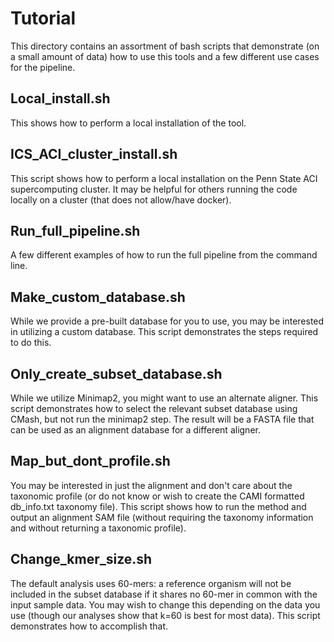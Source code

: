 # Tutorial
This directory contains an assortment of bash scripts that demonstrate (on a small amount of data) how to use this tools and a few different use cases for the pipeline.

## Local_install.sh
This shows how to perform a local installation of the tool.

## ICS_ACI_cluster_install.sh
This script shows how to perform a local installation on the Penn State ACI supercomputing cluster. It may be helpful for others running the code locally on a cluster (that does not allow/have docker).

## Run_full_pipeline.sh
A few different examples of how to run the full pipeline from the command line.

## Make_custom_database.sh
While we provide a pre-built database for you to use, you may be interested in utilizing a custom database. This script demonstrates the steps required to do this.

## Only_create_subset_database.sh
While we utilize Minimap2, you might want to use an alternate aligner. This script demonstrates how to select the relevant subset database using CMash, but not run the minimap2 step. The result will be a FASTA file that can be used as an alignment database for a different aligner.

## Map_but_dont_profile.sh
You may be interested in just the alignment and don't care about the taxonomic profile (or do not know or wish to create the CAMI formatted db_info.txt taxonomy file). This script shows how to run the method and output an alignment SAM file (without requiring the taxonomy information and without returning a taxonomic profile).

## Change_kmer_size.sh
The default analysis uses 60-mers: a reference organism will not be included in the subset database if it shares no 60-mer in common with the input sample data. You may wish to change this depending on the data you use (though our analyses show that k=60 is best for most data). This script demonstrates how to accomplish that.




